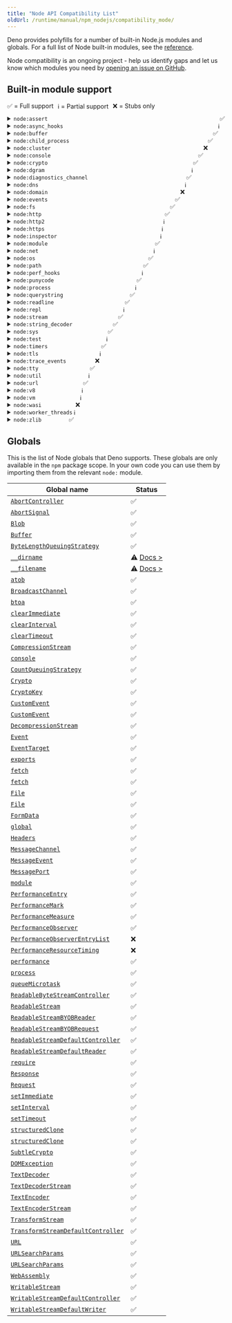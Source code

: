 ```yaml
---
title: "Node API Compatibility List"
oldUrl: /runtime/manual/npm_nodejs/compatibility_mode/
---
```


Deno provides polyfills for a number of built-in Node.js modules and globals.
For a full list of Node built-in modules, see the
[reference](https://docs.deno.com/api/node/).

Node compatibility is an ongoing project - help us identify gaps and let us know
which modules you need by
[opening an issue on GitHub](https://github.com/denoland/deno).

## Built-in module support

<div style="display: flex; flex-direction: row; gap: 10px; flex-wrap: wrap; margin-bottom: 10px">
  <div>✅ = Full support</div>
  <div>ℹ️ = Partial support</div>
  <div>❌ = Stubs only</div>
</div>

<details>
  <summary>
    <code>node:assert</code>
    <div style="float: right">
      <span>✅</span>
    </div>
  </summary>
  <p>
    Fully supported.
  </p>
  <p>
    <a href="https://docs.deno.com/api/node/assert/">Reference docs</a>
  </p>
</details>

<details>
  <summary>
    <code>node:async_hooks</code>
    <div style="float: right">
      <span>ℹ️</span>
    </div>
  </summary>
  <p>
    <code>AsyncLocalStorage</code> is supported. <code>AsyncResource</code>,
    <code>executionAsyncId</code>, and <code>createHook</code> are
    non-functional stubs.
  </p>
  <p>
    <a href="https://docs.deno.com/api/node/async_hooks/">Reference docs</a>
  </p>
</details>

<details>
  <summary>
    <code>node:buffer</code>
    <div style="float: right">
      <span>✅</span>
    </div>
  </summary>
  <p>
    Fully supported.
  </p>
  <p>
    <a href="https://docs.deno.com/api/node/buffer/">Reference docs</a>
  </p>
</details>

<details>
  <summary>
    <code>node:child_process</code>
    <div style="float: right">
      <span>✅</span>
    </div>
  </summary>
  <p>
    Fully supported.
  </p>
  <p>
    <a href="https://docs.deno.com/api/node/child_process/">Reference docs</a>
  </p>
</details>

<details>
  <summary>
    <code>node:cluster</code>
    <div style="float: right">
      <span>❌</span>
    </div>
  </summary>
  <p>All exports are non-functional stubs.</p>
  <p>
    <a href="https://docs.deno.com/api/node/cluster/">Reference docs</a>
  </p>
</details>

<details>
  <summary>
    <code>node:console</code>
    <div style="float: right">
      <span>✅</span>
    </div>
  </summary>
  <p>
    Fully supported.
  </p>
  <p>
    <a href="https://docs.deno.com/api/node/console/">Reference docs</a>
  </p>
</details>

<details>
  <summary>
    <code>node:crypto</code>
    <div style="float: right">
      <span>✅</span>
    </div>
  </summary>
  <p>
    Missing <code>Certificate</code> class,
    <code>crypto.Cipheriv.prototype.setAutoPadding</code>,
    <code>crypto.Decipheriv.prototype.setAutoPadding</code>,
    <code>crypto.publicDecrypt</code>,
    <code>crypto.ECDH.prototype.convertKey</code>,
    <code>crypto.diffieHellman</code>, <code>x448</code> option for
    <code>generateKeyPair</code>, <code>crypto.KeyObject</code>,
    <code>safe</code>, <code>add</code> and <code>rem</code> options for
    <code>generatePrime</code>, <code>crypto.Sign.prototype.sign</code> and
    <code>crypto.Verify.prototype.verify</code> with non <code>BinaryLike</code>
    input, <code>crypto.secureHeapUsed</code>, <code>crypto.setEngine</code>,
    legacy methods of <code>crypto.X509Certificate</code>.
  </p>
  <p>
    <a href="https://docs.deno.com/api/node/crypto/">Reference docs</a>
  </p>
</details>

<details>
  <summary>
    <code>node:dgram</code>
    <div style="float: right">
      <span>ℹ️</span>
    </div>
  </summary>
  <p>
    Some <code>dgram.Socket</code> instance methods are non-functional stubs:
    <ul>
        <li><code>addMembership</code></li>
        <li><code>addSourceSpecificMembership</code></li>
        <li><code>dropMembership</code></li>
        <li><code>dropSourceSpecificMembership</code></li>
        <li><code>setBroadcast</code></li>
        <li><code>setMulticastInterface</code></li>
        <li><code>setMulticastLoopback</code></li>
        <li><code>setMulticastTtl</code></li>
        <li><code>setTtl</code></li>
    </ul>
  </p>
  <p>
    <a href="https://docs.deno.com/api/node/dgram/">Reference docs</a>
  </p>
</details>

<details>
  <summary>
    <code>node:diagnostics_channel</code>
    <div style="float: right">
      <span>✅</span>
    </div>
  </summary>
  <p>
    Fully supported.
  </p>
  <p>
    <a href="https://docs.deno.com/api/node/diagnostics_channel/">Reference docs</a>
  </p>
</details>

<details>
  <summary>
    <code>node:dns</code>
    <div style="float: right">
      <span>ℹ️</span>
    </div>
  </summary>
  <p>
    Missing <code>dns.resolve*</code> with <code>ttl</code> option.
  </p>
  <p>
    <a href="https://docs.deno.com/api/node/dns/">Reference docs</a>
  </p>
</details>

<details>
  <summary>
    <code>node:domain</code>
    <div style="float: right">
      <span>❌</span>
    </div>
  </summary>
  <p>All exports are non-functional stubs. This is a deprecated Node module.</p>
  <p>
    <a href="https://docs.deno.com/api/node/domain/">Reference docs</a>
  </p>
</details>

<details>
  <summary>
    <code>node:events</code>
    <div style="float: right">
      <span>✅</span>
    </div>
  </summary>
  <p>
    Fully supported.
  </p>
  <p>
    <a href="https://docs.deno.com/api/node/events/">Reference docs</a>
  </p>
</details>

<details>
  <summary>
    <code>node:fs</code>
    <div style="float: right">
      <span>✅</span>
    </div>
  </summary>
  <h5>
    <code>node:fs</code>
  </h5>
  <p>
    Missing <code>utf16le</code>, <code>latin1</code> and <code>ucs2</code>
    encoding for <code>fs.writeFile</code> and <code>fs.writeFileSync</code>.
  </p>
  <h5>
    <code>node:fs/promises</code>
  </h5>
  <p>
    Missing <code>lchmod</code>.
  </p>
  <p>
    <a href="https://docs.deno.com/api/node/fs/">Reference docs</a>
  </p>
</details>

<details>
  <summary>
    <code>node:http</code>
    <div style="float: right">
      <span>✅</span>
    </div>
  </summary>
  <p>
    <code>createConnection</code> option is currently not supported.
  </p>
  <p>
    <a href="https://docs.deno.com/api/node/http/">Reference docs</a>
  </p>
</details>

<details>
  <summary>
    <code>node:http2</code>
    <div style="float: right">
      <span>ℹ️</span>
    </div>
  </summary>
  <p>
    Partially supported, major work in progress to enable <code>grpc-js</code>.
  </p>
  <p>
    <a href="https://docs.deno.com/api/node/http2/">Reference docs</a>
  </p>
</details>

<details>
  <summary>
    <code>node:https</code>
    <div style="float: right">
      <span>ℹ️</span>
    </div>
  </summary>
  <p>
    Missing <code>https.Server.opts.cert</code> and
    <code>https.Server.opts.key</code> array type.
  </p>
  <p>
    <a href="https://docs.deno.com/api/node/https/">Reference docs</a>
  </p>
</details>

<details>
  <summary>
    <code>node:inspector</code>
    <div style="float: right">
      <span>ℹ️</span>
    </div>
  </summary>
  <p>
    <code>console</code> is supported. Other APIs are stubs and will throw an
    error. Due to security implications the Deno team does not plan to polyfill
    these APIs.
  </p>
  <p>
    <a href="https://docs.deno.com/api/node/inspector/">Reference docs</a>
  </p>
</details>

<details>
  <summary>
    <code>node:module</code>
    <div style="float: right">
      <span>✅</span>
    </div>
  </summary>
  <p>
    The `register()` function is not supported.
  </p>
  <p>
    <a href="https://docs.deno.com/api/node/module/">Reference docs</a>
  </p>
</details>

<details>
  <summary>
    <code>node:net</code>
    <div style="float: right">
      <span>ℹ️</span>
    </div>
  </summary>
  <p>
    Missing <code>net.Socket.prototype.constructor</code> with <code>fd</code>
    option.
  </p>
  <p>
    <a href="https://docs.deno.com/api/node/net/">Reference docs</a>
  </p>
</details>

<details>
  <summary>
    <code>node:os</code>
    <div style="float: right">
      <span>✅</span>
    </div>
  </summary>
  <p>
    Fully supported.
  </p>
  <p>
    <a href="https://docs.deno.com/api/node/os/">Reference docs</a>
  </p>
</details>

<details>
  <summary>
    <code>node:path</code>
    <div style="float: right">
      <span>✅</span>
    </div>
  </summary>
  <p>
    Fully supported.
  </p>
  <p>
    <a href="https://docs.deno.com/api/node/path/">Reference docs</a>
  </p>
</details>

<details>
  <summary>
    <code>node:perf_hooks</code>
    <div style="float: right">
      <span>ℹ️</span>
    </div>
  </summary>
  <p>
    Missing <code>perf_hooks.eventLoopUtilization</code>,
    <code>perf_hooks.timerify</code>,
    <code>perf_hooks.monitorEventLoopDelay</code>.
  </p>
  <p>
    <a href="https://docs.deno.com/api/node/perf_hooks/">Reference docs</a>
  </p>
</details>

<details>
  <summary>
    <code>node:punycode</code>
    <div style="float: right">
      <span>✅</span>
    </div>
  </summary>
  <p>
    Fully supported.
  </p>
  <p>
    <a href="https://docs.deno.com/api/node/punycode/">Reference docs</a>
  </p>
</details>

<details>
  <summary>
    <code>node:process</code>
    <div style="float: right">
      <span>ℹ️</span>
    </div>
  </summary>
  <p>
    Missing <code>multipleResolves</code>, <code>worker</code> events.
  </p>
  <p>
    <a href="https://docs.deno.com/api/node/process/">Reference docs</a>
  </p>
</details>

<details>
  <summary>
    <code>node:querystring</code>
    <div style="float: right">
      <span>✅</span>
    </div>
  </summary>
  <p>
    Fully supported.
  </p>
  <p>
    <a href="https://docs.deno.com/api/node/querystring/">Reference docs</a>
  </p>
</details>

<details>
  <summary>
    <code>node:readline</code>
    <div style="float: right">
      <span>✅</span>
    </div>
  </summary>
  <p>
    Fully supported.
  </p>
  <p>
    <a href="https://docs.deno.com/api/node/readline/">Reference docs</a>
  </p>
</details>

<details>
  <summary>
    <code>node:repl</code>
    <div style="float: right">
      <span>ℹ️</span>
    </div>
  </summary>
  <p>
    <code>builtinModules</code> and <code>_builtinLibs</code> are supported.
    Missing <code>REPLServer.prototype.constructor</code> and
    <code>start()</code>.
  </p>
  <p>
    <a href="https://docs.deno.com/api/node/repl/">Reference docs</a>
  </p>
</details>

<details>
  <summary>
    <code>node:stream</code>
    <div style="float: right">
      <span>✅</span>
    </div>
  </summary>
  <p>
    Fully supported.
  </p>
  <p>
    <a href="https://docs.deno.com/api/node/stream/">Reference docs</a>
  </p>
</details>

<details>
  <summary>
    <code>node:string_decoder</code>
    <div style="float: right">
      <span>✅</span>
    </div>
  </summary>
  <p>
    Fully supported.
  </p>
  <p>
    <a href="https://docs.deno.com/api/node/string_decoder/">Reference docs</a>
  </p>
</details>

<details>
  <summary>
    <code>node:sys</code>
    <div style="float: right">
      <span>✅</span>
    </div>
  </summary>
  <p>
    Fully supported.
  </p>
  <p>
    <a href="https://docs.deno.com/api/node/util/">Reference docs</a>
  </p>
</details>

<details>
  <summary>
    <code>node:test</code>
    <div style="float: right">
      <span>ℹ️</span>
    </div>
  </summary>
  <p>
    Currently only <code>test</code> API is supported.
  </p>
  <p>
    <a href="https://nodejs.org/api/test.html">Reference docs</a>
  </p>
</details>

<details>
  <summary>
    <code>node:timers</code>
    <div style="float: right">
      <span>✅</span>
    </div>
  </summary>
  <p>
    Fully supported.
  </p>
  <p>
    <a href="https://docs.deno.com/api/node/timers/promises/">Reference docs</a>
  </p>
</details>

<details>
  <summary>
    <code>node:tls</code>
    <div style="float: right">
      <span>ℹ️</span>
    </div>
  </summary>
  <p>
    Missing <code>createSecurePair</code>.
  </p>
  <p>
    <a href="https://docs.deno.com/api/node/tls/">Reference docs</a>
  </p>
</details>

<details>
  <summary>
    <code>node:trace_events</code>
    <div style="float: right">
      <span>❌</span>
    </div>
  </summary>
  <p>All exports are non-functional stubs.</p>
  <p>
    <a href="https://docs.deno.com/api/node/trace_events/">Reference docs</a>
  </p>
</details>

<details>
  <summary>
    <code>node:tty</code>
    <div style="float: right">
      <span>✅</span>
    </div>
  </summary>
  <p>
    Fully supported.
  </p>
  <p>
    <a href="https://docs.deno.com/api/node/tty/">Reference docs</a>
  </p>
</details>

<details>
  <summary>
    <code>node:util</code>
    <div style="float: right">
      <span>ℹ️</span>
    </div>
  </summary>
  <p>
    Missing <code>aborted</code>, <code>transferableAbortSignal</code>, <code>transferableAbortController</code>, <code>MIMEParams</code>, <code>MIMEType</code>and <code>getSystemErrorMap</code>.
  </p>
  <p>
    <a href="https://docs.deno.com/api/node/util/">Reference docs</a>
  </p>
</details>

<details>
  <summary>
    <code>node:url</code>
    <div style="float: right">
      <span>✅</span>
    </div>
  </summary>
  <p>
    Fully supported.
  </p>
  <p>
    <a href="https://docs.deno.com/api/node/url/">Reference docs</a>
  </p>
</details>

<details>
  <summary>
    <code>node:v8</code>
    <div style="float: right">
      <span>ℹ️</span>
    </div>
  </summary>
  <p>
    <code>cachedDataVersionTag</code> and <code>getHeapStatistics</code> are
    supported. <code>setFlagsFromStrings</code> is a noop. Other APIs are not
    supported and will throw and error.
  </p>
  <p>
    <a href="https://docs.deno.com/api/node/v8/">Reference docs</a>
  </p>
</details>

<details>
  <summary>
    <code>node:vm</code>
    <div style="float: right">
      <span>ℹ️</span>
    </div>
  </summary>
  <p>
    Partial support.
  </p>
  <p>
    <a href="https://docs.deno.com/api/node/vm/">Reference docs</a>
  </p>
</details>

<details>
  <summary>
    <code>node:wasi</code>
    <div style="float: right">
      <span>❌</span>
    </div>
  </summary>
  <p>All exports are non-functional stubs.</p>
  <p>
    <a href="https://docs.deno.com/api/node/wasi/">Reference docs</a>
  </p>
</details>

<details>
  <summary>
    <code>node:worker_threads</code>
    <div style="float: right">
      <span>ℹ️</span>
    </div>
  </summary>
  <p>
    Missing <code>parentPort.emit</code>,
    <code>parentPort.removeAllListeners</code>,
    <code>markAsUntransferable</code>, <code>moveMessagePortToContext</code>,
    <code>receiveMessageOnPort</code>,
    <code>Worker.prototype.getHeapSnapshot</code>.
  </p>
  <p>
    <a href="https://docs.deno.com/api/node/worker_threads/">Reference docs</a>
  </p>
</details>

<details>
  <summary>
    <code>node:zlib</code>
    <div style="float: right">
      <span>✅</span>
    </div>
  </summary>
  <p>
    Fully supported.
  </p>
  <p>
    <a href="https://docs.deno.com/api/node/zlib/~/Zlib">Reference docs</a>
  </p>
</details>

## Globals

This is the list of Node globals that Deno supports. These globals are only
available in the `npm` package scope. In your own code you can use them by
importing them from the relevant `node:` module.

| Global name                                                                                                      | Status                                         |
| ---------------------------------------------------------------------------------------------------------------- | ---------------------------------------------- |
| [`AbortController`](https://nodejs.org/api/globals.html#class-abortcontroller)                                   | ✅                                             |
| [`AbortSignal`](https://nodejs.org/api/globals.html#class-abortsignal)                                           | ✅                                             |
| [`Blob`](https://nodejs.org/api/globals.html#class-blob)                                                         | ✅                                             |
| [`Buffer`](https://nodejs.org/api/globals.html#class-buffer)                                                     | ✅                                             |
| [`ByteLengthQueuingStrategy`](https://nodejs.org/api/globals.html#class-bytelengthqueuingstrategy)               | ✅                                             |
| [`__dirname`](https://nodejs.org/api/globals.html#__dirname)                                                     | ⚠️ [Docs &gt;](./migrate#nodejs-global-objects) |
| [`__filename`](https://nodejs.org/api/globals.html#__filename)                                                   | ⚠️ [Docs &gt;](./migrate#nodejs-global-objects) |
| [`atob`](https://nodejs.org/api/globals.html#atobdata)                                                           | ✅                                             |
| [`BroadcastChannel`](https://nodejs.org/api/globals.html#broadcastchannel)                                       | ✅                                             |
| [`btoa`](https://nodejs.org/api/globals.html#btoadata)                                                           | ✅                                             |
| [`clearImmediate`](https://nodejs.org/api/globals.html#clearimmediateimmediateobject)                            | ✅                                             |
| [`clearInterval`](https://nodejs.org/api/globals.html#clearintervalintervalobject)                               | ✅                                             |
| [`clearTimeout`](https://nodejs.org/api/globals.html#cleartimeouttimeoutobject)                                  | ✅                                             |
| [`CompressionStream`](https://nodejs.org/api/globals.html#class-compressionstream)                               | ✅                                             |
| [`console`](https://nodejs.org/api/globals.html#console)                                                         | ✅                                             |
| [`CountQueuingStrategy`](https://nodejs.org/api/globals.html#class-countqueuingstrategy)                         | ✅                                             |
| [`Crypto`](https://nodejs.org/api/globals.html#crypto)                                                           | ✅                                             |
| [`CryptoKey`](https://nodejs.org/api/globals.html#cryptokey)                                                     | ✅                                             |
| [`CustomEvent`](https://nodejs.org/api/globals.html#customevent)                                                 | ✅                                             |
| [`CustomEvent`](https://nodejs.org/api/globals.html#customevent)                                                 | ✅                                             |
| [`DecompressionStream`](https://nodejs.org/api/globals.html#class-decompressionstream)                           | ✅                                             |
| [`Event`](https://nodejs.org/api/globals.html#event)                                                             | ✅                                             |
| [`EventTarget`](https://nodejs.org/api/globals.html#eventtarget)                                                 | ✅                                             |
| [`exports`](https://nodejs.org/api/globals.html#exports)                                                         | ✅                                             |
| [`fetch`](https://nodejs.org/api/globals.html#fetch)                                                             | ✅                                             |
| [`fetch`](https://nodejs.org/api/globals.html#fetch)                                                             | ✅                                             |
| [`File`](https://nodejs.org/api/globals.html#class-file)                                                         | ✅                                             |
| [`File`](https://nodejs.org/api/globals.html#class-file)                                                         | ✅                                             |
| [`FormData`](https://nodejs.org/api/globals.html#class-formdata)                                                 | ✅                                             |
| [`global`](https://nodejs.org/api/globals.html#global)                                                           | ✅                                             |
| [`Headers`](https://nodejs.org/api/globals.html#class-headers)                                                   | ✅                                             |
| [`MessageChannel`](https://nodejs.org/api/globals.html#messagechannel)                                           | ✅                                             |
| [`MessageEvent`](https://nodejs.org/api/globals.html#messageevent)                                               | ✅                                             |
| [`MessagePort`](https://nodejs.org/api/globals.html#messageport)                                                 | ✅                                             |
| [`module`](https://nodejs.org/api/globals.html#module)                                                           | ✅                                             |
| [`PerformanceEntry`](https://nodejs.org/api/globals.html#performanceentry)                                       | ✅                                             |
| [`PerformanceMark`](https://nodejs.org/api/globals.html#performancemark)                                         | ✅                                             |
| [`PerformanceMeasure`](https://nodejs.org/api/globals.html#performancemeasure)                                   | ✅                                             |
| [`PerformanceObserver`](https://nodejs.org/api/globals.html#performanceobserver)                                 | ✅                                             |
| [`PerformanceObserverEntryList`](https://nodejs.org/api/globals.html#performanceobserverentrylist)               | ❌                                             |
| [`PerformanceResourceTiming`](https://nodejs.org/api/globals.html#performanceresourcetiming)                     | ❌                                             |
| [`performance`](https://nodejs.org/api/globals.html#performance)                                                 | ✅                                             |
| [`process`](https://nodejs.org/api/globals.html#process)                                                         | ✅                                             |
| [`queueMicrotask`](https://nodejs.org/api/globals.html#queuemicrotaskcallback)                                   | ✅                                             |
| [`ReadableByteStreamController`](https://nodejs.org/api/globals.html#class-readablebytestreamcontroller)         | ✅                                             |
| [`ReadableStream`](https://nodejs.org/api/globals.html#class-readablestream)                                     | ✅                                             |
| [`ReadableStreamBYOBReader`](https://nodejs.org/api/globals.html#class-readablestreambyobreader)                 | ✅                                             |
| [`ReadableStreamBYOBRequest`](https://nodejs.org/api/globals.html#class-readablestreambyobrequest)               | ✅                                             |
| [`ReadableStreamDefaultController`](https://nodejs.org/api/globals.html#class-readablestreamdefaultcontroller)   | ✅                                             |
| [`ReadableStreamDefaultReader`](https://nodejs.org/api/globals.html#class-readablestreamdefaultreader)           | ✅                                             |
| [`require`](https://nodejs.org/api/globals.html#require)                                                         | ✅                                             |
| [`Response`](https://nodejs.org/api/globals.html#response)                                                       | ✅                                             |
| [`Request`](https://nodejs.org/api/globals.html#request)                                                         | ✅                                             |
| [`setImmediate`](https://nodejs.org/api/globals.html#setimmediatecallback-args)                                  | ✅                                             |
| [`setInterval`](https://nodejs.org/api/globals.html#setintervalcallback-delay-args)                              | ✅                                             |
| [`setTimeout`](https://nodejs.org/api/globals.html#settimeoutcallback-delay-args)                                | ✅                                             |
| [`structuredClone`](https://nodejs.org/api/globals.html#structuredclonevalue-options)                            | ✅                                             |
| [`structuredClone`](https://nodejs.org/api/globals.html#structuredclonevalue-options)                            | ✅                                             |
| [`SubtleCrypto`](https://nodejs.org/api/globals.html#subtlecrypto)                                               | ✅                                             |
| [`DOMException`](https://nodejs.org/api/globals.html#domexception)                                               | ✅                                             |
| [`TextDecoder`](https://nodejs.org/api/globals.html#textdecoder)                                                 | ✅                                             |
| [`TextDecoderStream`](https://nodejs.org/api/globals.html#class-textdecoderstream)                               | ✅                                             |
| [`TextEncoder`](https://nodejs.org/api/globals.html#textencoder)                                                 | ✅                                             |
| [`TextEncoderStream`](https://nodejs.org/api/globals.html#class-textencoderstream)                               | ✅                                             |
| [`TransformStream`](https://nodejs.org/api/globals.html#class-transformstream)                                   | ✅                                             |
| [`TransformStreamDefaultController`](https://nodejs.org/api/globals.html#class-transformstreamdefaultcontroller) | ✅                                             |
| [`URL`](https://nodejs.org/api/globals.html#url)                                                                 | ✅                                             |
| [`URLSearchParams`](https://nodejs.org/api/globals.html#urlsearchparams)                                         | ✅                                             |
| [`URLSearchParams`](https://nodejs.org/api/globals.html#urlsearchparams)                                         | ✅                                             |
| [`WebAssembly`](https://nodejs.org/api/globals.html#webassembly)                                                 | ✅                                             |
| [`WritableStream`](https://nodejs.org/api/globals.html#class-writablestream)                                     | ✅                                             |
| [`WritableStreamDefaultController`](https://nodejs.org/api/globals.html#class-writablestreamdefaultcontroller)   | ✅                                             |
| [`WritableStreamDefaultWriter`](https://nodejs.org/api/globals.html#class-writablestreamdefaultwriter)           | ✅                                             |
